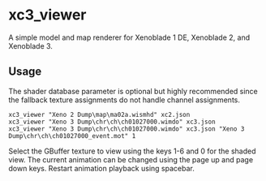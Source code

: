 # xc3_viewer
A simple model and map renderer for Xenoblade 1 DE, Xenoblade 2, and Xenoblade 3.

## Usage
The shader database parameter is optional but highly recommended since the fallback texture assignments do not handle channel assignments.

`xc3_viewer "Xeno 2 Dump\map\ma02a.wismhd" xc2.json`  
`xc3_viewer "Xeno 3 Dump\chr\ch\ch01027000.wimdo" xc3.json`  
`xc3_viewer "Xeno 3 Dump\chr\ch\ch01027000.wimdo" xc3.json "Xeno 3 Dump\chr\ch\ch01027000_event.mot" 1`  

Select the GBuffer texture to view using the keys 1-6 and 0 for the shaded view. The current animation can be changed using the page up and page down keys. Restart animation playback using spacebar.
